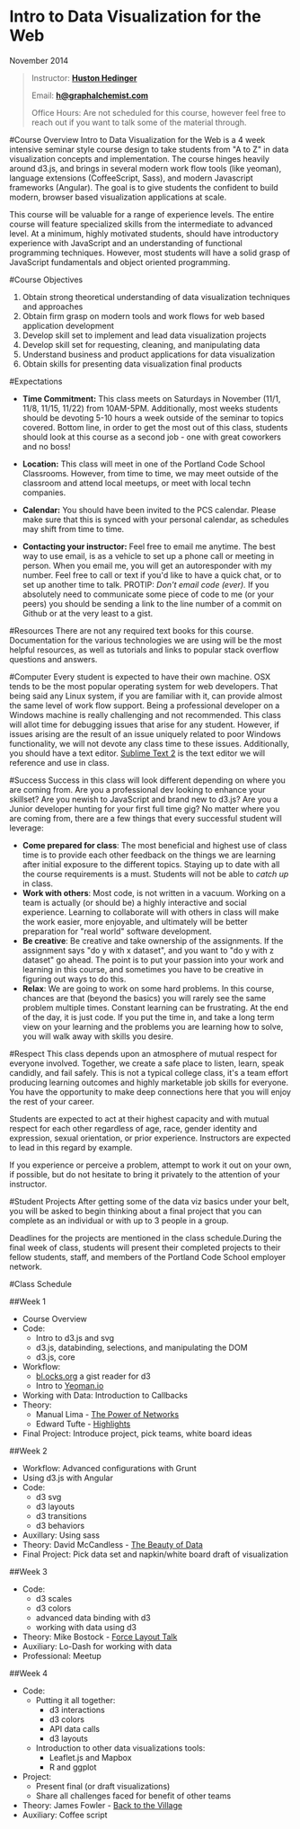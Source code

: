 Intro to Data Visualization for the Web
=============
November 2014

>Instructor: [**Huston Hedinger**](https://github.com/hustonhedinger)
>
>Email: **h@graphalchemist.com**
>
>Office Hours: Are not scheduled for this course, however feel free to reach out if you want to talk some of the material through.

#Course Overview
Intro to Data Visualization for the Web is a 4 week intensive seminar style course design to take students from "A to Z" in data visualization concepts and implementation.  The course hinges heavily around d3.js, and brings in several modern work flow tools (like yeoman), language extensions (CoffeeScript, Sass), and modern Javascript frameworks (Angular).  The goal is to give students the confident to build modern, browser based visualization applications at scale.

This course will be valuable for a range of experience levels.  The entire course will feature specialized skills from the intermediate to advanced level.  At a minimum, highly motivated students, should have introductory experience with JavaScript and an understanding of functional programming techniques.  However, most students will have a solid grasp of JavaScript fundamentals and object oriented programming.

#Course Objectives
1. Obtain strong theoretical understanding of data visualization techniques and approaches
1. Obtain firm grasp on modern tools and work flows for web based application development
1. Develop skill set to implement and lead data visualization projects 
1. Develop skill set for requesting, cleaning, and manipulating data
1. Understand business and product applications for data visualization
1. Obtain skills for presenting data visualization final products

#Expectations
* **Time Commitment:**  This class meets on Saturdays in November (11/1, 11/8, 11/15, 11/22) from 10AM-5PM.  Additionally, most weeks students should be devoting 5-10 hours a week outside of the seminar to topics covered.  Bottom line, in order to get the most out of this class, students should look at this course as a second job - one with great coworkers and no boss!

* **Location:** This class will meet in one of the Portland Code School Classrooms.  However, from time to time, we may meet outside of the classroom and attend local meetups, or meet with local techn companies.

* **Calendar:** You should have been invited to the PCS calendar.  Please make sure that this is synced with your personal calendar, as schedules may shift from time to time.

* **Contacting your instructor:** Feel free to email me anytime.  The best way to use email, is as a vehicle to set up a phone call or meeting in person.  When you email me, you will get an autoresponder with my number.  Feel free to call or text if you'd like to have a quick chat, or to set up another time to talk.  PROTIP: *Don't email code (ever).*  If you absolutely need to communicate some piece of code to me (or your peers) you should be sending a link to the line number of a commit on Github or at the very least to a gist.

#Resources
There are not any required text books for this course.  Documentation for the various technologies we are using will be the most helpful resources, as well as tutorials and links to popular stack overflow questions and answers.

#Computer
Every student is expected to have their own machine.  OSX tends to be the most popular operating system for web developers.  That being said any Linux system, if you are familiar with it, can provide almost the same level of work flow support.  Being a professional developer on a Windows machine is really challenging and not recommended.  This class will allot time for debugging issues that arise for any student.  However, if issues arising are the result of an issue uniquely related to poor Windows functionality, we will not devote any class time to these issues.  Additionally, you should have a text editor.  [Sublime Text 2](http://www.sublimetext.com) is the text editor we will reference and use in class.

#Success
Success in this class will look different depending on where you are coming from.  Are you a professional dev looking to enhance your skillset?  Are you newish to JavaScript and brand new to d3.js?  Are you a Junior developer hunting for your first full time gig?  No matter where you are coming from, there are a few things that every successful student will leverage:
* **Come prepared for class**:  The most beneficial and highest use of class time is to provide each other feedback on the things we are learning after initial exposure to the different topics.  Staying up to date with all the course requirements is a must.  Students will not be able to *catch up* in class.
* **Work with others**:  Most code, is not written in a vacuum.  Working on a team is actually (or should be) a highly interactive and social experience.  Learning to collaborate will with others in class will make the work easier, more enjoyable, and ultimately will be better preparation for "real world" software development.
* **Be creative**: Be creative and take ownership of the assignments.  If the assignment says "do y with x dataset", and you want to "do y with z dataset" go ahead.  The point is to put your passion into your work and learning in this course, and sometimes you have to be creative in figuring out ways to do this.
* **Relax**:  We are going to work on some hard problems.  In this course, chances are that (beyond the basics) you will rarely see the same problem multiple times.  Constant learning can be frustrating.  At the end of the day, it is just code.  If you put the time in, and take a long term view on your learning and the problems you are learning how to solve, you will walk away with skills you desire.

#Respect
This class depends upon an atmosphere of mutual respect for everyone involved. Together, we create a safe place to listen, learn, speak candidly, and fail safely. This is not a typical college class, it's a team effort producing learning outcomes and highly marketable job skills for everyone. You have the opportunity to make deep connections here that you will enjoy the rest of your career.

Students are expected to act at their highest capacity and with mutual respect for each other regardless of age, race, gender identity and expression, sexual orientation, or prior experience. Instructors are expected to lead in this regard by example.

If you experience or perceive a problem, attempt to work it out on your own, if possible, but do not hesitate to bring it privately to the attention of your instructor.

#Student Projects
After getting some of the data viz basics under your belt, you will be asked to begin thinking about a final project that you can complete as an individual or with up to 3 people in a group.

Deadlines for the projects are mentioned in the class schedule.During the final week of class, students will present their completed projects to their fellow students, staff, and members of the Portland Code School employer network.

#Class Schedule

##Week 1
* Course Overview
* Code: 
    * Intro to d3.js and svg
    * d3.js, databinding, selections, and manipulating the DOM
    * d3.js, core
* Workflow: 
    * [bl.ocks.org](http://bl.ocks.org) a gist reader for d3
    * Intro to [Yeoman.io](http://yeoman.io/)
* Working with Data: Introduction to Callbacks
* Theory: 
    * Manual Lima - [The Power of Networks](https://www.youtube.com/watch?v=nJmGrNdJ5Gw)
    * Edward Tufte - [Highlights](https://www.youtube.com/watch?v=Th_1azZA2OY)
* Final Project: Introduce project, pick teams, white board ideas

##Week 2 
* Workflow: Advanced configurations with Grunt
* Using d3.js with Angular
* Code:
    * d3 svg
    * d3 layouts
    * d3 transitions
    * d3 behaviors
* Auxillary: Using sass
* Theory: David McCandless - [The Beauty of Data](https://www.youtube.com/watch?v=5Zg-C8AAIGg)
* Final Project: Pick data set and napkin/white board draft of visualization

##Week 3
* Code: 
    * d3 scales
    * d3 colors
    * advanced data binding with d3 
    * working with data using d3
* Theory: Mike Bostock - [Force Layout Talk](http://vimeo.com/29458354)
* Auxiliary: Lo-Dash for working with data
* Professional: Meetup

##Week 4
* Code: 
    * Putting it all together:
        * d3 interactions 
        * d3 colors
        * API data calls
        * d3 layouts
    * Introduction to other data visualizations tools:
        * Leaflet.js and Mapbox
        * R and ggplot
* Project: 
    * Present final (or draft visualizations)
    * Share all challenges faced for benefit of other teams
* Theory: James Fowler - [Back to the Village](https://www.youtube.com/watch?v=MZAmkIp8aI4)
* Auxiliary: Coffee script
